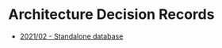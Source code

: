 # Architecture Decision Records

* [2021/02 - Standalone database](./202102_standalone_database.md)
